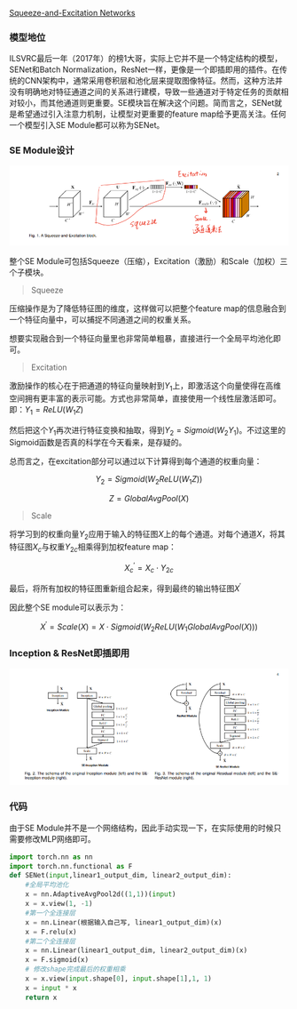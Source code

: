 [Squeeze-and-Excitation Networks](https://arxiv.org/abs/1709.01507)

### 模型地位

ILSVRC最后一年（2017年）的榜1大哥，实际上它并不是一个特定结构的模型，SENet和Batch Normalization，ResNet一样，更像是一个即插即用的插件。在传统的CNN架构中，通常采用卷积层和池化层来提取图像特征。然而，这种方法并没有明确地对特征通道之间的关系进行建模，导致一些通道对于特定任务的贡献相对较小，而其他通道则更重要。SE模块旨在解决这个问题。简而言之，SENet就是希望通过引入注意力机制，让模型对更重要的feature map给予更高关注。任何一个模型引入SE Module都可以称为SENet。

### SE Module设计

![img.png](img.png)

整个SE Module可包括Squeeze（压缩），Excitation（激励）和Scale（加权）三个子模块。

> Squeeze

压缩操作是为了降低特征图的维度，这样做可以把整个feature map的信息融合到一个特征向量中，可以捕捉不同通道之间的权重关系。

想要实现融合到一个特征向量里也非常简单粗暴，直接进行一个全局平均池化即可。

> Excitation

激励操作的核心在于把通道的特征向量映射到$Y_1$上，即激活这个向量使得在高维空间拥有更丰富的表示可能。方式也非常简单，直接使用一个线性层激活即可。即：$Y_1 = ReLU(W_1Z)$

然后把这个$Y_1$再次进行特征变换和抽取，得到$Y_2=Sigmoid(W_2Y_1)$。不过这里的Sigmoid函数是否真的科学在今天看来，是存疑的。

总而言之，在excitation部分可以通过以下计算得到每个通道的权重向量：

$$Y_2=Sigmoid(W_2ReLU(W_1Z))$$

$$Z = GlobalAvgPool(X)$$

> Scale

将学习到的权重向量$Y_2$应用于输入的特征图$X$上的每个通道。对每个通道$X$，将其特征图$X_c$与权重$Y_{2c}$相乘得到加权feature map：

$$X^{\prime}_c = X_c \cdot Y_{2c}$$

最后，将所有加权的特征图重新组合起来，得到最终的输出特征图$X^{\prime}$

因此整个SE module可以表示为：

$$X^{\prime} = Scale(X) = X\cdot Sigmoid(W_2ReLU(W_1 GlobalAvgPool(X)))$$

### Inception & ResNet即插即用

![img_1.png](img_1.png)

### 代码

由于SE Module并不是一个网络结构，因此手动实现一下，在实际使用的时候只需要修改MLP网络即可。

```python
import torch.nn as nn
import torch.nn.functional as F
def SENet(input,linear1_output_dim, linear2_output_dim):
    #全局平均池化
    x = nn.AdaptiveAvgPool2d((1,1))(input)
    x = x.view(1, -1)
    #第一个全连接层
    x = nn.Linear(根据输入自己写, linear1_output_dim)(x)
    x = F.relu(x)
    #第二个全连接层
    x = nn.Linear(linear1_output_dim, linear2_output_dim)(x)
    x = F.sigmoid(x)
    # 修改shape完成最后的权重相乘
    x = x.view(input.shape[0], input.shape[1],1, 1)
    x = input * x
    return x
```